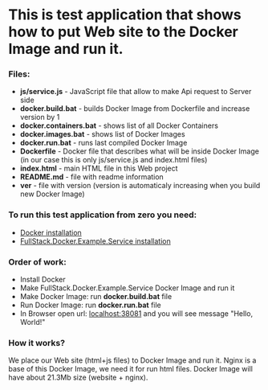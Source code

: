 # This is test application that shows how to put Web site to the Docker Image and run it.

### Files:
  - **js/service.js** - JavaScript file that allow to make Api request to Server side
  - **docker.build.bat** - builds Docker Image from Dockerfile and increase version by 1
  - **docker.containers.bat** - shows list of all Docker Containers
  - **docker.images.bat** - shows list of Docker Images
  - **docker.run.bat** - runs last compiled Docker Image
  - **Dockerfile** - Docker file that describes what will be inside Docker Image (in our case this is only js/service.js and index.html files)
  - **index.html** - main HTML file in this Web project
  - **README.md** - file with readme information
  - **ver** - file with version (version is automaticaly increasing when you build new Docker Image)

### To run this test application from zero you need:
  - [Docker installation](https://docs.docker.com/docker-for-windows/install/)
  - [FullStack.Docker.Example.Service installation](https://github.com/GeorgeHub2018/FullStack.Docker.Example/tree/master/Service)

### Order of work:
  - Install Docker
  - Make FullStack.Docker.Example.Service Docker Image and run it
  - Make Docker Image: run **docker.build.bat** file
  - Run Docker Image: run **docker.run.bat** file
  - In Browser open url: [localhost:38081](http://localhost:38081) and you will see message "Hello, World!"

### How it works?
We place our Web site (html+js files) to Docker Image and run it. Nginx is a base of this Docker Image, we need it for run html files. Docker Image will have about 21.3Mb size (website + nginx).
